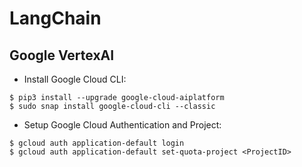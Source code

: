 # LangChain

## Google VertexAI

- Install Google Cloud CLI:

```
$ pip3 install --upgrade google-cloud-aiplatform
$ sudo snap install google-cloud-cli --classic
```

- Setup Google Cloud Authentication and Project:

```
$ gcloud auth application-default login
$ gcloud auth application-default set-quota-project <ProjectID>
```

